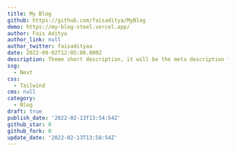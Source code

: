 ```yaml
---
title: My Blog
github: https://github.com/faisaditya/MyBlog
demo: https://my-blog-steel.vercel.app/
author: Fais Aditya
author_link: null
author_twitter: faisadityaa
date: 2022-09-02T12:05:00.000Z
description: Theme short description, it will be the meta description for the theme also.
ssg:
  - Next
css:
  - Tailwind
cms: null
category:
  - Blog
draft: true
publish_date: '2022-02-13T13:54:54Z'
github_star: 0
github_fork: 0
update_date: '2022-02-13T13:58:54Z'
---
```

